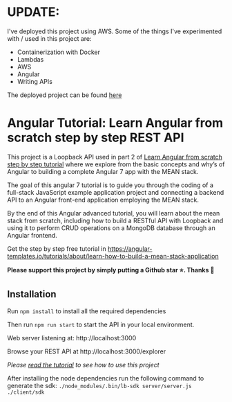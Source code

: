 # UPDATE:
I've deployed this project using AWS. Some of the things I've experimented with / used in this project are:

- Containerization with Docker
- Lambdas
- AWS
- Angular
- Writing APIs

The deployed project can be found [here](http://connerbucket1.s3-website-us-east-1.amazonaws.com/)

# Angular Tutorial: Learn Angular from scratch step by step REST API

This project is a Loopback API used in part 2 of [Learn Angular from scratch step by step tutorial](https://angular-templates.io/tutorials/about/learn-angular-from-scratch-step-by-step) where we explore from the basic concepts and why’s of Angular to building a complete Angular 7 app with the MEAN stack.

The goal of this angular 7 tutorial is to guide you through the coding of a full-stack JavaScript example application project and connecting a backend API to an Angular front-end application employing the MEAN stack.

By the end of this Angular advanced tutorial, you will learn about the mean stack from scratch, including how to build a RESTful API with Loopback and using it to perform CRUD operations on a MongoDB database through an Angular frontend.

Get the step by step free tutorial in https://angular-templates.io/tutorials/about/learn-how-to-build-a-mean-stack-application

**Please support this project by simply putting a Github star ⭐. Thanks 🙏**


## Installation

Run `npm install` to install all the required dependencies

Then run `npm run start` to start the API in your local environment.

Web server listening at: http://localhost:3000

Browse your REST API at http://localhost:3000/explorer

*Please [read the tutorial](https://angular-templates.io/tutorials/about/learn-how-to-build-a-mean-stack-application) to see how to use this project*

After installing the node dependencies run the following command to generate the sdk:
`./node_modules/.bin/lb-sdk server/server.js ./client/sdk`
